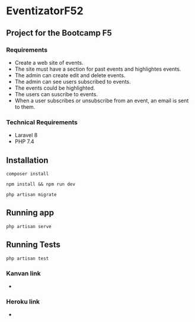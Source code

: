 # EventizatorF52

## Project for the Bootcamp F5

### Requirements
- Create a web site of events.
- The site must have a section for past events and highlightes events.
- The admin can create edit and delete events.
- The admin can see users subscribed to events.
- The events could be highlighted.
- The users can suscribe to events.
- When a user subscribes or unsubscribe from an event, an email is sent to them.

### Technical Requirements

- Laravel 8
- PHP 7.4

## Installation

 ` composer install `

 ` npm install && npm run dev `

 ` php artisan migrate `

## Running app

` php artisan serve ` 

## Running Tests

 ` php artisan test `

### Kanvan link 

- 

### Heroku link

 -

